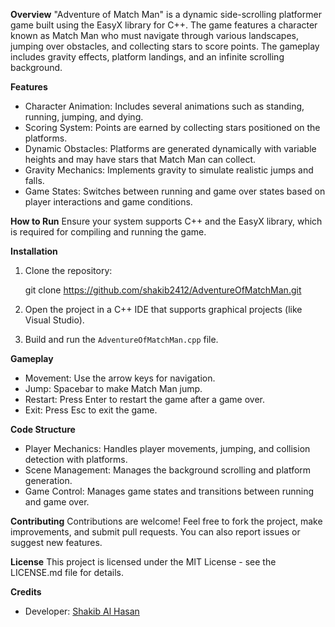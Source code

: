**Overview**
"Adventure of Match Man" is a dynamic side-scrolling platformer game built using the EasyX library for C++. The game features a character known as Match Man who must navigate through various landscapes, jumping over obstacles, and collecting stars to score points. The gameplay includes gravity effects, platform landings, and an infinite scrolling background.

**Features**
- Character Animation: Includes several animations such as standing, running, jumping, and dying.
- Scoring System: Points are earned by collecting stars positioned on the platforms.
- Dynamic Obstacles: Platforms are generated dynamically with variable heights and may have stars that Match Man can collect.
- Gravity Mechanics: Implements gravity to simulate realistic jumps and falls.
- Game States: Switches between running and game over states based on player interactions and game conditions.

**How to Run**
Ensure your system supports C++ and the EasyX library, which is required for compiling and running the game.

**Installation**
1. Clone the repository:

   git clone https://github.com/shakib2412/AdventureOfMatchMan.git
   
2. Open the project in a C++ IDE that supports graphical projects (like Visual Studio).
3. Build and run the `AdventureOfMatchMan.cpp` file.

**Gameplay**
- Movement: Use the arrow keys for navigation.
- Jump: Spacebar to make Match Man jump.
- Restart: Press Enter to restart the game after a game over.
- Exit: Press Esc to exit the game.

**Code Structure**
- Player Mechanics: Handles player movements, jumping, and collision detection with platforms.
- Scene Management: Manages the background scrolling and platform generation.
- Game Control: Manages game states and transitions between running and game over.

**Contributing**
Contributions are welcome! Feel free to fork the project, make improvements, and submit pull requests. You can also report issues or suggest new features.

**License**
This project is licensed under the MIT License - see the LICENSE.md file for details.

**Credits**
- Developer: [Shakib Al Hasan](https://github.com/shakib2412)

